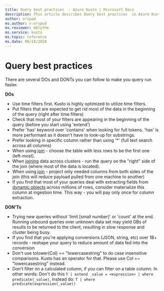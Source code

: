 ```yaml
---
title: Query best practices  - Azure Kusto | Microsoft Docs
description: This article describes Query best practices  in Azure Kusto.
author: orspod
ms.author: v-orspod
ms.reviewer: mblythe
ms.service: kusto
ms.topic: reference
ms.date: 09/24/2018
---
```

# Query best practices 

There are several DOs and DONTs you can follow to make you query run faster.

**DOs**

-	Use time filters first. Kusto is highly optimized to utilize time filters.
-	Put filters that are expected to get rid most of the data in the beginning of the query (right after time filters)
-	Check that most of your filters are appearing in the beginning of the query (before you start using 'extend') 
-	Prefer 'has' keyword over 'contains' when looking for full tokens. 'has' is more performant as it doesn't have to look-up for substrings.
-	Prefer looking in specific column rather than using '*' (full text search across all columns)
-	When using [join](./joinoperator.md) - choose the table with less rows to be the first one (left-most). 
-   When [joining](./joinoperator.md) data across clusters - run the query on the "right" side of the join (where most of the data is located).
-   When using [join](./joinoperator.md) - project only needed columns from both sides of the join (this will reduce payload pulled from one machine to another)
-   If you find that most of your queries deal with extracting fields from [dynamic objects](./scalar-data-types/dynamic.md) across millions of rows, consider
materialize this column at ingestion time. This way - you will pay only once for column extraction.  

**DON'Ts**

-	Trying new queries without 'limit [small number]' or 'count' at the end. 
    Running unbound queries over unknown data set may yield GBs of results to be returned to the client, resulting in slow response and cluster being busy.
-	If you find that you're applying conversions (JSON, string, etc) over 1B+ records - reshape your query to reduce amount of data fed into the conversion
-	Don't use tolower(Col) == "lowercasestring" to do case insensitive comparisons. Kusto has an operator for that. Please use Col =~ "lowercasestring" instead.
-   Don't filter on a calculated column, if you can filter on a table column. In other words: Don't do this `T | extend _value = <expression> | where predicate(_value)`, instead do: `T | where predicate(expression(_value))`
